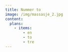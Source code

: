 ```yaml
---
title: Nummer to
image: /img/massasje_2.jpg
content:
  plans:
    - items:
        - en
        - to
        - tre
---
```





